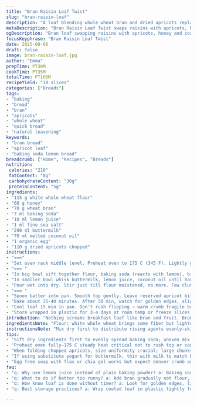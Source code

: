 ```yaml
---
title: "Bran Raisin Loaf Twist"
slug: "bran-raisin-loaf"
description: "A loaf blending whole wheat bran and dried apricots replacing raisins, with oat flour and honey swapped for white flour and brown sugar. Leavened with baking soda and lemon juice, giving slight tang. Oil replaced by melted coconut. Moist crumb, fragrant, crunchy bits from bran. Best baked till crust crackles and tester clean but moist crumbs cling slightly. Keeps well wrapped. Simple, rustic, often underbaked first go; pay attention to aroma and surface cracks rather than just time."
metaDescription: "Bran Raisin Loaf Twist swaps raisins with apricots, honey for sugar, coconut oil for oil. Moist, tangy loaf with crunchy bran bits, baked until crust crackles clean."
ogDescription: "Bran loaf swapping raisins with apricots, honey and coconut oil. Crunchy bran bits, tang from lemon juice, moist crumb, bake till crust crackles, smell caramel notes."
focusKeyphrase: "Bran Raisin Loaf Twist"
date: 2025-08-06
draft: false
image: bran-raisin-loaf.jpg
author: "Emma"
prepTime: PT30M
cookTime: PT35M
totalTime: PT1H5M
recipeYield: "10 slices"
categories: ["Breads"]
tags:
- "baking"
- "bread"
- "bran"
- "apricots"
- "whole wheat"
- "quick bread"
- "natural leavening"
keywords:
- "bran bread"
- "apricot loaf"
- "baking soda lemon bread"
breadcrumb: ["Home", "Recipes", "Breads"]
nutrition: 
 calories: "210"
 fatContent: "8g"
 carbohydrateContent: "30g"
 proteinContent: "5g"
ingredients:
- "115 g white whole wheat flour"
- "60 g honey"
- "70 g wheat bran"
- "7 ml baking soda"
- "10 ml lemon juice"
- "1 ml fine sea salt"
- "290 ml buttermilk"
- "70 ml melted coconut oil"
- "1 organic egg"
- "110 g dried apricots chopped"
instructions:
- "==="
- "Set oven rack middle level. Preheat oven to 175 C (345 F). Lightly grease 25 x 10 cm loaf pan and line bottom with parchment, prevents sticking—never skip lining if your pan isn’t nonstick."
- "=== "
- "In big bowl sift together flour, baking soda (reacts with lemon), bran, salt. Mixing dry separately keeps soda well dispersed for even rise; clumps give sour pockets."
- "In smaller bowl whisk buttermilk, lemon juice, coconut oil until homogenous. Beat in whole egg thoroughly to avoid eggy pockets."
- "Pour wet into dry. Stir just till flour moistened, no more. Few clumps okay—overmixing kills tenderness. Fold in chopped apricots; if too wet, lightly dust with extra bran to absorb excess moisture."
- "=== "
- "Spoon batter into pan. Smooth top gently. Leave reserved apricot bits to scatter on surface — caramelize, give crunch and obvious fruit bites on crust."
- "Bake about 35-40 minutes. After 30 min, watch for golden edges, slightly domed top, crust crackling like fall leaves under fingers. Insert skewer at 35; if crumbs stick wetly, little more time."
- "Cool loaf 15 min in pan. Don’t rush flipping — warm crumb fragile but still sets while cooling. Then unmold on rack completely. Wait for full cooling before slicing helps crumb firm and clean cuts."
- "Store wrapped in plastic for 3-4 days at room temp or freeze slices in parchment to avoid freezer burn."
introduction: "Nothing screams breakfast loaf like bran and fruit. Bran has that dry, gritty biting texture I initially mistrusted but, paired right, it’s magic. Apricots instead of raisins bring chew and tang. Honey adds subtle floral sweet layers instead of straightforward brown sugar: less processed, deeper flavor. Swapping coconut oil for canola gives slight exotic notes and a soft aftertaste, though it bakes a bit differently—don’t substitute with olive oil unless you want herbaceous undertones. Baking soda with lemon juice (instead of powder alone) gives a gentle lift and counterbalances the bran’s heaviness. Egg ties it all into a firm but tender crumb. All those interactions determine crumb, rise, texture; close watching recommended. I’ll rant about oven hot spots later—don’t trust time blindly here."
ingredientsNote: "Flour: white whole wheat brings some fiber but lighter crumb than traditional. Bran: wheat or oat bran good; oat bran milder flavor. Be sure bran’s fresh, stale bran tastes cardboard and ruins loaf. Honey: liquid sweeteners moisten batter differently; adjust flour if batter too wet. Coconut oil: melts smoothly, use virgin for flavor, refined if less taste preferred. Buttermilk key for acid reaction; can substitute yogurt thinned with milk, but acidity and texture slightly altered. Lemon juice activates baking soda’s quick rise so measure carefully. Egg binds; for egg-free, add flax or chia mix but expect denser loaf. Dried apricots chopped, uniform size critical to avoid pockets of hardness. If using frozen fruit, thaw and dry thoroughly to prevent soggy crumb."
instructionsNote: "Mix dry first to distribute rising agents evenly—skip this and you risk heavy dense loaf or sulfurous spots from uneven baking soda. Wet ingredients combined with whisk to break up yolk well, avoid clumps or raw egg odor. Folding berry or fruit preserves can be fun alternative but changes moisture drastically; add bran if wet. Do not overmix once wet hit dry; some lumps okay, over beating develops gluten and makes loaf tough, ruining bran’s subtlety. Baking time not fixed: smell garlic-like aromas of caramelizing sugars as cue; surface should crack lightly, not burn. Insert skewer near center; clean with moisture clinging slightly means crumb is moist but baked through. Cooling partially in pan prevents sticking, but do not leave too long or loaf gets soggy underneath. Remove and cool completely for slicing; crumb firms up. Wrap in plastic or freeze after cooled; leftover loaf tends to dry quickly due to bran."
tips:
- "Sift dry ingredients first to evenly spread baking soda; uneven mix leads to sour patches or heavy spots. Watch batter moisture closely; too wet means folded apricots still add extra liquid so dust more bran rather than flour. Overmixing kills tenderness; stir just till barely moistened, lumps okay. Coconut oil melts smoothly but temperature matters; melted but not hot or will scramble egg when combined."
- "Preheat oven fully—175 C steady heat critical not to rush top or cause uneven rise. Use parchment and grease pan well; bran sticks otherwise. Middle rack best for balanced heat. Watch crust color after 30 minutes, listen for crackling sounds like dry leaves—not burnt edges. Insert skewer carefully near center; slight crumbs sticking means moist crumb not raw batter."
- "When folding chopped apricots, size uniformity crucial; large chunks harden pockets, small bits distribute better. Reserve some apricot pieces for surface sprinkle; they caramelize nicely adding crunch, offsets bran's dryness. Cool loaf partially in pan for 15 minutes; warm crumb fragile still sets slowly. Flip with care; unmolding too soon breaks loaf. Always cool fully on rack before slicing or crumb squashes."
- "If using substitute yogurt for buttermilk, thin with milk to match buttermilk acidity; different acid levels affect soda reaction causing poor rise or sour flavor. Lemon juice activates baking soda immediately so mix wet ingredients right before combining dry. Inconsistent timing leads to flat loaf. Salt affects flavor and balance; don't skip or overpower—it controls bran bitterness and rising agent reaction subtly."
- "Egg free swap with flax or chia gel works but expect denser crumb and weaker rise; bran texture more obvious then. Adjust moisture by adding more bran for absorbency. Use virgin coconut oil for flavor hints; refined if prefer less aroma but baking times may slightly shift. Don’t substitute olive oil here: heat changes flavor drastically, herbaceous notes distract. Watch aromas instead of clock for doneness signals—slightly garlicky from caramelizing sugars."
faq:
- "q: Why use lemon juice instead of plain baking powder? a: Baking soda needs acid to react; lemon juice provides fast lift while balancing bran's heaviness. Without acid, loaf dense or sulfur smell. Sour milk or yogurt alternative but juice measured carefully or off taste."
- "q: What to do if batter too runny? a: Add bran gradually not flour, bran soaks moisture better. Over flour leads to tough crumb. If frozen apricots thawed wet, dry thoroughly before adding. Fold gently don’t overmix or breakdown fruit texture."
- "q: How know loaf is done without timer? a: Look for golden edges, lighter top with slight domes, cracks forming crust. Listen for gentle crackling. Skewer inserted center should come out with moist crumbs barely sticking—wet batter means more bake. Smell caramel notes."
- "q: Best storage practices? a: Wrap cooled loaf in plastic tightly for 3-4 days room temp; bran dries loaf fast so no air. For longer store freeze slices in parchment. Thaw at room temp prevents soggy crust. Avoid refrigeration, it dries out crumb quick."

---
```

